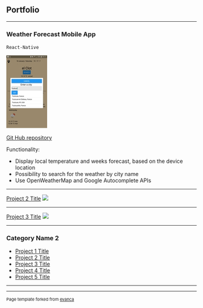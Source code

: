 ## Portfolio

---

### Weather Forecast Mobile App
    React-Native

<img src="images/weatherapp.jpg?raw=true"/>

[Git Hub repository](/react_native/tree/master/weatherapp)

Functionality: 
- Display local temperature and weeks forecast, based on the device location
- Possibility to search for the weather by city name
- Use OpenWeatherMap and Google Autocomplete APIs

---
[Project 2 Title](/pdf/sample_presentation.pdf)
<img src="images/dummy_thumbnail.jpg?raw=true"/>

---
[Project 3 Title](http://example.com/)
<img src="images/dummy_thumbnail.jpg?raw=true"/>

---

### Category Name 2

- [Project 1 Title](http://example.com/)
- [Project 2 Title](http://example.com/)
- [Project 3 Title](http://example.com/)
- [Project 4 Title](http://example.com/)
- [Project 5 Title](http://example.com/)

---




---
<p style="font-size:11px">Page template forked from <a href="https://github.com/evanca/quick-portfolio">evanca</a></p>
<!-- Remove above link if you don't want to attibute -->
